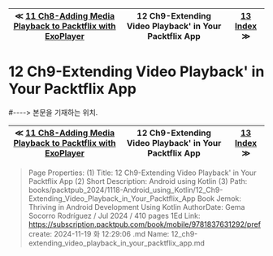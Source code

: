 
| ≪ [ 11 Ch8-Adding Media Playback to Packtflix with ExoPlayer ](/books/packtpub_2024/1118-Android_using_Kotlin/11_Ch8-Adding_Media_Playback_to_Packtflix_with_ExoPlayer) | 12 Ch9-Extending Video Playback' in Your Packtflix App | [ 13 Index ](/books/packtpub_2024/1118-Android_using_Kotlin/13_Index) ≫ |
|:----:|:----:|:----:|

# 12 Ch9-Extending Video Playback' in Your Packtflix App
#----> 본문을 기재하는 위치.



| ≪ [ 11 Ch8-Adding Media Playback to Packtflix with ExoPlayer ](/books/packtpub_2024/1118-Android_using_Kotlin/11_Ch8-Adding_Media_Playback_to_Packtflix_with_ExoPlayer) | 12 Ch9-Extending Video Playback' in Your Packtflix App | [ 13 Index ](/books/packtpub_2024/1118-Android_using_Kotlin/13_Index) ≫ |
|:----:|:----:|:----:|

> Page Properties:
> (1) Title: 12 Ch9-Extending Video Playback' in Your Packtflix App
> (2) Short Description: Android using Kotlin
> (3) Path: books/packtpub_2024/1118-Android_using_Kotlin/12_Ch9-Extending_Video_Playback_in_Your_Packtflix_App
> Book Jemok: Thriving in Android Development Using Kotlin
> AuthorDate: Gema Socorro Rodríguez / Jul 2024 / 410 pages 1Ed
> Link: https://subscription.packtpub.com/book/mobile/9781837631292/pref
> create: 2024-11-19 화 12:29:06
> .md Name: 12_ch9-extending_video_playback_in_your_packtflix_app.md

